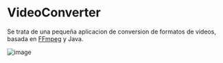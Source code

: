# VideoConverter

Se trata de una pequeña aplicacion de conversion de formatos de videos, basada en [FFmpeg](https://www.ffmpeg.org/) y Java.

![image](https://github.com/user-attachments/assets/8429a6f0-5f2e-4f01-bc5c-441791785016)

